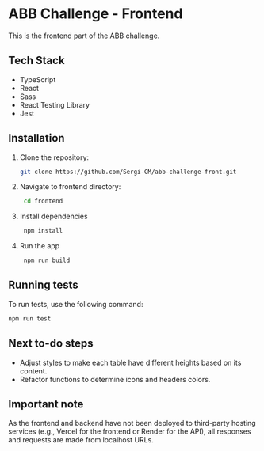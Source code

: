 # ABB Challenge - Frontend

This is the frontend part of the ABB challenge.

## Tech Stack

- TypeScript
- React
- Sass
- React Testing Library
- Jest

## Installation

1. Clone the repository:
   ```bash
   git clone https://github.com/Sergi-CM/abb-challenge-front.git
   ```
2. Navigate to frontend directory:
   ```bash
    cd frontend
   ```
3. Install dependencies
   ```bash
    npm install
   ```
4. Run the app
   ```bash
    npm run build
   ```

## Running tests

To run tests, use the following command:

```bash
npm run test
```

## Next to-do steps

- Adjust styles to make each table have different heights based on its content.
- Refactor functions to determine icons and headers colors.

## Important note

As the frontend and backend have not been deployed to third-party hosting services (e.g., Vercel for the frontend or Render for the API), all responses and requests are made from localhost URLs.
